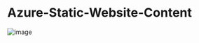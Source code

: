 # Azure-Static-Website-Content

![image](https://user-images.githubusercontent.com/102301838/227707279-d48f21f9-94ab-46ef-9192-f59d6f785693.png)


